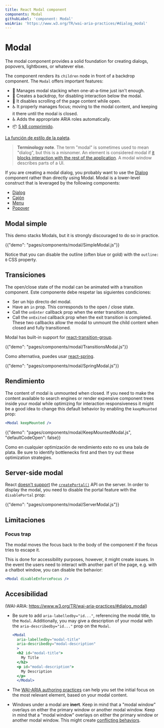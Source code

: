 ```yaml
---
title: React Modal component
components: Modal
githubLabel: 'component: Modal'
waiAria: 'https://www.w3.org/TR/wai-aria-practices/#dialog_modal'
---
```


# Modal

<p class="description">The modal component provides a solid foundation for creating dialogs, popovers, lightboxes, or whatever else.</p>

The component renders its `children` node in front of a backdrop component. The `Modal` offers important features:

- 💄 Manages modal stacking when one-at-a-time just isn't enough.
- 🔐 Creates a backdrop, for disabling interaction below the modal.
- 🔐 It disables scrolling of the page content while open.
- ♿️ It properly manages focus; moving to the modal content, and keeping it there until the modal is closed.
- ♿️ Adds the appropriate ARIA roles automatically.
- 📦 [5 kB comprimido](/size-snapshot).

[La función de estilo de la paleta](/system/palette/).

> **Terminology note**. The term "modal" is sometimes used to mean "dialog", but this is a misnomer. An element is considered modal if [it blocks interaction with the rest of the application](https://en.wikipedia.org/wiki/Modal_window). A modal window describes parts of a UI.

If you are creating a modal dialog, you probably want to use the [Dialog](/components/dialogs/) component rather than directly using Modal. Modal is a lower-level construct that is leveraged by the following components:

- [Dialog](/components/dialogs/)
- [Cajón](/components/drawers/)
- [Menu](/components/menus/)
- [Popover](/components/popover/)

## Modal simple

This demo stacks Modals, but it is strongly discouraged to do so in practice.

{{"demo": "pages/components/modal/SimpleModal.js"}}

Notice that you can disable the outline (often blue or gold) with the `outline: 0` CSS property.

## Transiciones

The open/close state of the modal can be animated with a transition component. Este componente debe respetar las siguientes condiciones:

- Ser un hijo directo del modal.
- Have an `in` prop. This corresponds to the open / close state.
- Call the `onEnter` callback prop when the enter transition starts.
- Call the `onExited` callback prop when the exit transition is completed. These two callbacks allow the modal to unmount the child content when closed and fully transitioned.

Modal has built-in support for [react-transition-group](https://github.com/reactjs/react-transition-group).

{{"demo": "pages/components/modal/TransitionsModal.js"}}

Como alternativa, puedes usar [react-spring](https://github.com/react-spring/react-spring).

{{"demo": "pages/components/modal/SpringModal.js"}}

## Rendimiento

The content of modal is unmounted when closed. If you need to make the content available to search engines or render expensive component trees inside your modal while optimizing for interaction responsiveness it might be a good idea to change this default behavior by enabling the `keepMounted` prop:

```jsx
<Modal keepMounted />
```

{{"demo": "pages/components/modal/KeepMountedModal.js", "defaultCodeOpen": false}}

Como en cualquier optimización de rendimiento esto no es una bala de plata. Be sure to identify bottlenecks first and then try out these optimization strategies.

## Server-side modal

React [doesn't support](https://github.com/facebook/react/issues/13097) the [`createPortal()`](https://reactjs.org/docs/portals.html) API on the server. In order to display the modal, you need to disable the portal feature with the `disablePortal` prop:

{{"demo": "pages/components/modal/ServerModal.js"}}

## Limitaciones

### Focus trap

The modal moves the focus back to the body of the component if the focus tries to escape it.

This is done for accessibility purposes, however, it might create issues. In the event the users need to interact with another part of the page, e.g. with a chatbot window, you can disable the behavior:

```jsx
<Modal disableEnforceFocus />
```

## Accesibilidad

(WAI-ARIA: https://www.w3.org/TR/wai-aria-practices/#dialog_modal)

- Be sure to add `aria-labelledby="id..."`, referencing the modal title, to the `Modal`. Additionally, you may give a description of your modal with the `aria-describedby="id..."` prop on the `Modal`.

  ```jsx
  <Modal
    aria-labelledby="modal-title"
    aria-describedby="modal-description"
    >
    <h2 id="modal-title">
      My Title
    </h2>
    <p id="modal-description">
      My Description
    </p>
    </Modal>
  ```

- The [WAI-ARIA authoring practices](https://www.w3.org/TR/wai-aria-practices/examples/dialog-modal/dialog.html) can help you set the initial focus on the most relevant element, based on your modal content.
- Windows under a modal are **inert**. Keep in mind that a "modal window" overlays on either the primary window or another modal window. Keep in mind that a "modal window" overlays on either the primary window or another modal window. This might create [conflicting behaviors](#focus-trap).
